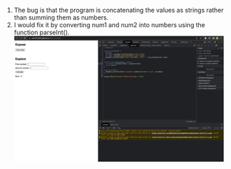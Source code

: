1. The bug is that the program is concatenating the values as strings rather than summing them as numbers.
2. I would fix it by converting num1 and num2 into numbers using the function parseInt().
![](fix.png)
